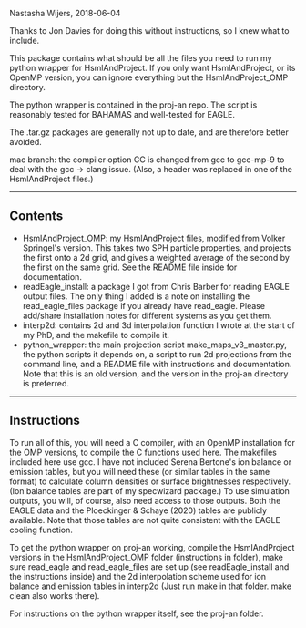 Nastasha Wijers, 2018-06-04

Thanks to Jon Davies for doing this without instructions, so I knew what to
include.

This package contains what should be all the files you need to run my python
wrapper for HsmlAndProject. If you only want HsmlAndProject, or its OpenMP
version, you can ignore everything but the HsmlAndProject_OMP directory.

The python wrapper is contained in the proj-an repo. 
The script is reasonably tested for BAHAMAS and well-tested for EAGLE.

The .tar.gz packages are generally not up to date, and are therefore better
avoided.

mac branch: the compiler option CC is changed from gcc to gcc-mp-9 to deal with
the gcc -> clang issue. (Also, a header was replaced in one of the 
HsmlAndProject files.)

-------------------------------------------------------------------------------
Contents
-------------------------------------------------------------------------------
- HsmlAndProject_OMP: my HsmlAndProject files, modified from Volker Springel's
  version. This takes two SPH particle properties, and projects the first onto
  a 2d grid, and gives a weighted average of the second by the first on the 
  same grid. See the README file inside for documentation.
- readEagle_install: a package I got from Chris Barber for reading EAGLE output
  files. The only thing I added is a note on installing the read_eagle_files 
  package if you already have read_eagle. Please add/share installation notes
  for different systems as you get them. 
- interp2d: contains 2d and 3d interpolation function I wrote at the start of my 
  PhD, and the makefile to compile it.
- python_wrapper: the main projection script make_maps_v3_master.py, the python
  scripts it depends on, a script to run 2d projections from the command line,
  and a README file with instructions and documentation.
  Note that this is an old version, and the version in the proj-an directory is
  preferred.


-------------------------------------------------------------------------------
Instructions 
-------------------------------------------------------------------------------
To run all of this, you will need a C compiler, with an OpenMP installation for
the OMP versions, to compile the C functions used here. The makefiles included 
here use gcc. 
I have not included Serena Bertone's ion balance or emission tables, but you 
will need these (or similar tables in the same format) to calculate column 
densities or surface brightnesses respectively. (Ion balance tables are part of 
my specwizard package.) To use simulation outputs, you will, of course, also 
need access to those outputs. 
Both the EAGLE data and the Ploeckinger & Schaye (2020) tables are publicly 
available. Note that those tables are not quite consistent with the EAGLE 
cooling function. 

To get the python wrapper on proj-an working, compile the HsmlAndProject versions 
in the  HsmlAndProject_OMP folder (instructions in folder), make sure read_eagle 
and read_eagle_files are set up (see readEagle_install and the instructions 
inside) and the 2d interpolation scheme used for ion balance and emission tables 
in interp2d (Just run make in that folder. make clean also works there).

For instructions on the python wrapper itself, see the proj-an folder.



